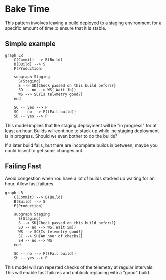 # Bake Time

This pattern involves leaving a build deployed to a staging environment for a specific amount of time to ensure that it is stable.

## Simple example

```mermaid
graph LR
    C(Commit) --> B(Build)
    B(Build) --> S
    P(Production)

    subgraph Staging
      S(Staging)
      S --> SD{Check passed on this build before?}
      SD -- no --> WS((Wait 1h))
      WS --> SC{Is telemetry good?}
    end
    
    SC -- yes --> P
    SC -- no --> F((Fail build))
    SD -- yes --> P
```

This model implies that the staging deployment will be "in progress" for at least an hour. Builds will continue to stack up while the staging deployment is in progress. Should we even bother to do the builds?

If a later build fails, but there are incomplete builds in between, maybe you could bisect to get some changes out.

## Failing Fast

Avoid congestion when you have a lot of builds stacked up waiting for an hour. Allow fast failures.

```mermaid
graph LR
    C(Commit) --> B(Build)
    B(Build) --> S
    P(Production)

    subgraph Staging
      S(Staging)
      S --> SD{Check passed on this build before?}
      SD -- no --> WS((Wait 5m))
      WS --> SC{Is telemetry good?}
      SC --> SH{An hour of checks?}
      SH -- no --> WS
    end

    SC -- no --> F((Fail build))
    SH -- yes --> P
```

This model will run repeated checks of the telemetry at regular intervals.
This will enable fast failures and unblock replacing with a "good" build.
